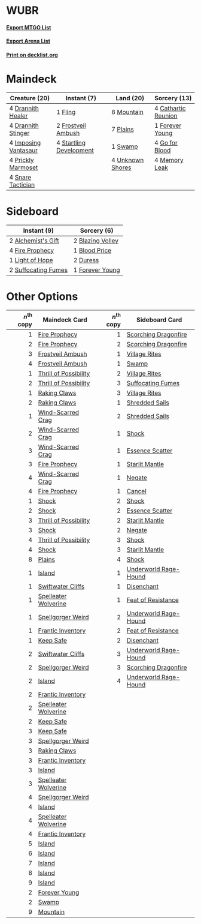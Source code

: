 # WUBR

#### [Export MTGO List](../collection/WUBR/WUBR.txt)
#### [Export Arena List](../collection/WUBR/WUBR_arena.txt)
#### [Print on decklist.org](http://decklist.org/?deckmain=4%09Cathartic%20Reunion%0A4%09Drannith%20Healer%0A4%09Drannith%20Stinger%0A1%09Fling%0A1%09Forever%20Young%0A2%09Frostveil%20Ambush%0A4%09Go%20for%20Blood%0A4%09Imposing%20Vantasaur%0A4%09Memory%20Leak%0A8%09Mountain%0A7%09Plains%0A4%09Prickly%20Marmoset%0A4%09Snare%20Tactician%0A4%09Startling%20Development%0A1%09Swamp%0A4%09Unknown%20Shores&deckside=2%09Alchemist's%20Gift%0A2%09Blazing%20Volley%0A1%09Blood%20Price%0A2%09Duress%0A4%09Fire%20Prophecy%0A1%09Forever%20Young%0A1%09Light%20of%20Hope%0A2%09Suffocating%20Fumes)
# Maindeck

|                                         Creature (20)                                         |                                           Instant (7)                                            |                                         Land (20)                                         |                                         Sorcery (13)                                         |
|-----------------------------------------------------------------------------------------------|--------------------------------------------------------------------------------------------------|-------------------------------------------------------------------------------------------|----------------------------------------------------------------------------------------------|
|4 [Drannith Healer](http://gatherer.wizards.com/Pages/Card/Details.aspx?multiverseid=479530)   |1 [Fling](http://gatherer.wizards.com/Pages/Card/Details.aspx?multiverseid=426834)                |8 [Mountain](http://gatherer.wizards.com/Pages/Card/Details.aspx?multiverseid=439859)      |4 [Cathartic Reunion](http://gatherer.wizards.com/Pages/Card/Details.aspx?multiverseid=417682)|
|4 [Drannith Stinger](http://gatherer.wizards.com/Pages/Card/Details.aspx?multiverseid=479633)  |2 [Frostveil Ambush](http://gatherer.wizards.com/Pages/Card/Details.aspx?multiverseid=479572)     |7 [Plains](http://gatherer.wizards.com/Pages/Card/Details.aspx?multiverseid=439856)        |1 [Forever Young](http://gatherer.wizards.com/Pages/Card/Details.aspx?multiverseid=473051)    |
|4 [Imposing Vantasaur](http://gatherer.wizards.com/Pages/Card/Details.aspx?multiverseid=479537)|4 [Startling Development](http://gatherer.wizards.com/Pages/Card/Details.aspx?multiverseid=479588)|1 [Swamp](http://gatherer.wizards.com/Pages/Card/Details.aspx?multiverseid=439858)         |4 [Go for Blood](http://gatherer.wizards.com/Pages/Card/Details.aspx?multiverseid=479642)     |
|4 [Prickly Marmoset](http://gatherer.wizards.com/Pages/Card/Details.aspx?multiverseid=479649)  |                                                                                                  |4 [Unknown Shores](http://gatherer.wizards.com/Pages/Card/Details.aspx?multiverseid=407691)|4 [Memory Leak](http://gatherer.wizards.com/Pages/Card/Details.aspx?multiverseid=479615)      |
|4 [Snare Tactician](http://gatherer.wizards.com/Pages/Card/Details.aspx?multiverseid=479550)   |                                                                                                  |                                                                                           |                                                                                              |


# Sideboard

|                                         Instant (9)                                          |                                        Sorcery (6)                                        |
|----------------------------------------------------------------------------------------------|-------------------------------------------------------------------------------------------|
|2 [Alchemist's Gift](http://gatherer.wizards.com/Pages/Card/Details.aspx?multiverseid=485410) |2 [Blazing Volley](http://gatherer.wizards.com/Pages/Card/Details.aspx?multiverseid=426821)|
|4 [Fire Prophecy](http://gatherer.wizards.com/Pages/Card/Details.aspx?multiverseid=479636)    |1 [Blood Price](http://gatherer.wizards.com/Pages/Card/Details.aspx?multiverseid=491728)   |
|1 [Light of Hope](http://gatherer.wizards.com/Pages/Card/Details.aspx?multiverseid=479540)    |2 [Duress](http://gatherer.wizards.com/Pages/Card/Details.aspx?multiverseid=14557)         |
|2 [Suffocating Fumes](http://gatherer.wizards.com/Pages/Card/Details.aspx?multiverseid=479620)|1 [Forever Young](http://gatherer.wizards.com/Pages/Card/Details.aspx?multiverseid=473051) |


# Other Options

|*n*<sup>th</sup> copy|                                         Maindeck Card                                          |*n*<sup>th</sup> copy|                                         Sideboard Card                                         |
|--------------------:|------------------------------------------------------------------------------------------------|--------------------:|------------------------------------------------------------------------------------------------|
|                    1|[Fire Prophecy](http://gatherer.wizards.com/Pages/Card/Details.aspx?multiverseid=479636)        |                    1|[Scorching Dragonfire](http://gatherer.wizards.com/Pages/Card/Details.aspx?multiverseid=473101) |
|                    2|[Fire Prophecy](http://gatherer.wizards.com/Pages/Card/Details.aspx?multiverseid=479636)        |                    2|[Scorching Dragonfire](http://gatherer.wizards.com/Pages/Card/Details.aspx?multiverseid=473101) |
|                    3|[Frostveil Ambush](http://gatherer.wizards.com/Pages/Card/Details.aspx?multiverseid=479572)     |                    1|[Village Rites](http://gatherer.wizards.com/Pages/Card/Details.aspx?multiverseid=485449)        |
|                    4|[Frostveil Ambush](http://gatherer.wizards.com/Pages/Card/Details.aspx?multiverseid=479572)     |                    1|[Swamp](http://gatherer.wizards.com/Pages/Card/Details.aspx?multiverseid=439858)                |
|                    1|[Thrill of Possibility](http://gatherer.wizards.com/Pages/Card/Details.aspx?multiverseid=473108)|                    2|[Village Rites](http://gatherer.wizards.com/Pages/Card/Details.aspx?multiverseid=485449)        |
|                    2|[Thrill of Possibility](http://gatherer.wizards.com/Pages/Card/Details.aspx?multiverseid=473108)|                    3|[Suffocating Fumes](http://gatherer.wizards.com/Pages/Card/Details.aspx?multiverseid=479620)    |
|                    1|[Raking Claws](http://gatherer.wizards.com/Pages/Card/Details.aspx?multiverseid=479651)         |                    3|[Village Rites](http://gatherer.wizards.com/Pages/Card/Details.aspx?multiverseid=485449)        |
|                    2|[Raking Claws](http://gatherer.wizards.com/Pages/Card/Details.aspx?multiverseid=479651)         |                    1|[Shredded Sails](http://gatherer.wizards.com/Pages/Card/Details.aspx?multiverseid=479656)       |
|                    1|[Wind-Scarred Crag](http://gatherer.wizards.com/Pages/Card/Details.aspx?multiverseid=405452)    |                    2|[Shredded Sails](http://gatherer.wizards.com/Pages/Card/Details.aspx?multiverseid=479656)       |
|                    2|[Wind-Scarred Crag](http://gatherer.wizards.com/Pages/Card/Details.aspx?multiverseid=405452)    |                    1|[Shock](http://gatherer.wizards.com/Pages/Card/Details.aspx?multiverseid=129732)                |
|                    3|[Wind-Scarred Crag](http://gatherer.wizards.com/Pages/Card/Details.aspx?multiverseid=405452)    |                    1|[Essence Scatter](http://gatherer.wizards.com/Pages/Card/Details.aspx?multiverseid=426754)      |
|                    3|[Fire Prophecy](http://gatherer.wizards.com/Pages/Card/Details.aspx?multiverseid=479636)        |                    1|[Starlit Mantle](http://gatherer.wizards.com/Pages/Card/Details.aspx?multiverseid=476318)       |
|                    4|[Wind-Scarred Crag](http://gatherer.wizards.com/Pages/Card/Details.aspx?multiverseid=405452)    |                    1|[Negate](http://gatherer.wizards.com/Pages/Card/Details.aspx?multiverseid=423707)               |
|                    4|[Fire Prophecy](http://gatherer.wizards.com/Pages/Card/Details.aspx?multiverseid=479636)        |                    1|[Cancel](http://gatherer.wizards.com/Pages/Card/Details.aspx?multiverseid=129882)               |
|                    1|[Shock](http://gatherer.wizards.com/Pages/Card/Details.aspx?multiverseid=129732)                |                    2|[Shock](http://gatherer.wizards.com/Pages/Card/Details.aspx?multiverseid=129732)                |
|                    2|[Shock](http://gatherer.wizards.com/Pages/Card/Details.aspx?multiverseid=129732)                |                    2|[Essence Scatter](http://gatherer.wizards.com/Pages/Card/Details.aspx?multiverseid=426754)      |
|                    3|[Thrill of Possibility](http://gatherer.wizards.com/Pages/Card/Details.aspx?multiverseid=473108)|                    2|[Starlit Mantle](http://gatherer.wizards.com/Pages/Card/Details.aspx?multiverseid=476318)       |
|                    3|[Shock](http://gatherer.wizards.com/Pages/Card/Details.aspx?multiverseid=129732)                |                    2|[Negate](http://gatherer.wizards.com/Pages/Card/Details.aspx?multiverseid=423707)               |
|                    4|[Thrill of Possibility](http://gatherer.wizards.com/Pages/Card/Details.aspx?multiverseid=473108)|                    3|[Shock](http://gatherer.wizards.com/Pages/Card/Details.aspx?multiverseid=129732)                |
|                    4|[Shock](http://gatherer.wizards.com/Pages/Card/Details.aspx?multiverseid=129732)                |                    3|[Starlit Mantle](http://gatherer.wizards.com/Pages/Card/Details.aspx?multiverseid=476318)       |
|                    8|[Plains](http://gatherer.wizards.com/Pages/Card/Details.aspx?multiverseid=439856)               |                    4|[Shock](http://gatherer.wizards.com/Pages/Card/Details.aspx?multiverseid=129732)                |
|                    1|[Island](http://gatherer.wizards.com/Pages/Card/Details.aspx?multiverseid=439857)               |                    1|[Underworld Rage-Hound](http://gatherer.wizards.com/Pages/Card/Details.aspx?multiverseid=476414)|
|                    1|[Swiftwater Cliffs](http://gatherer.wizards.com/Pages/Card/Details.aspx?multiverseid=405407)    |                    1|[Disenchant](http://gatherer.wizards.com/Pages/Card/Details.aspx?multiverseid=847)              |
|                    1|[Spelleater Wolverine](http://gatherer.wizards.com/Pages/Card/Details.aspx?multiverseid=479657) |                    1|[Feat of Resistance](http://gatherer.wizards.com/Pages/Card/Details.aspx?multiverseid=386534)   |
|                    1|[Spellgorger Weird](http://gatherer.wizards.com/Pages/Card/Details.aspx?multiverseid=461072)    |                    2|[Underworld Rage-Hound](http://gatherer.wizards.com/Pages/Card/Details.aspx?multiverseid=476414)|
|                    1|[Frantic Inventory](http://gatherer.wizards.com/Pages/Card/Details.aspx?multiverseid=485373)    |                    2|[Feat of Resistance](http://gatherer.wizards.com/Pages/Card/Details.aspx?multiverseid=386534)   |
|                    1|[Keep Safe](http://gatherer.wizards.com/Pages/Card/Details.aspx?multiverseid=479576)            |                    2|[Disenchant](http://gatherer.wizards.com/Pages/Card/Details.aspx?multiverseid=847)              |
|                    2|[Swiftwater Cliffs](http://gatherer.wizards.com/Pages/Card/Details.aspx?multiverseid=405407)    |                    3|[Underworld Rage-Hound](http://gatherer.wizards.com/Pages/Card/Details.aspx?multiverseid=476414)|
|                    2|[Spellgorger Weird](http://gatherer.wizards.com/Pages/Card/Details.aspx?multiverseid=461072)    |                    3|[Scorching Dragonfire](http://gatherer.wizards.com/Pages/Card/Details.aspx?multiverseid=473101) |
|                    2|[Island](http://gatherer.wizards.com/Pages/Card/Details.aspx?multiverseid=439857)               |                    4|[Underworld Rage-Hound](http://gatherer.wizards.com/Pages/Card/Details.aspx?multiverseid=476414)|
|                    2|[Frantic Inventory](http://gatherer.wizards.com/Pages/Card/Details.aspx?multiverseid=485373)    |                     |                                                                                                |
|                    2|[Spelleater Wolverine](http://gatherer.wizards.com/Pages/Card/Details.aspx?multiverseid=479657) |                     |                                                                                                |
|                    2|[Keep Safe](http://gatherer.wizards.com/Pages/Card/Details.aspx?multiverseid=479576)            |                     |                                                                                                |
|                    3|[Keep Safe](http://gatherer.wizards.com/Pages/Card/Details.aspx?multiverseid=479576)            |                     |                                                                                                |
|                    3|[Spellgorger Weird](http://gatherer.wizards.com/Pages/Card/Details.aspx?multiverseid=461072)    |                     |                                                                                                |
|                    3|[Raking Claws](http://gatherer.wizards.com/Pages/Card/Details.aspx?multiverseid=479651)         |                     |                                                                                                |
|                    3|[Frantic Inventory](http://gatherer.wizards.com/Pages/Card/Details.aspx?multiverseid=485373)    |                     |                                                                                                |
|                    3|[Island](http://gatherer.wizards.com/Pages/Card/Details.aspx?multiverseid=439857)               |                     |                                                                                                |
|                    3|[Spelleater Wolverine](http://gatherer.wizards.com/Pages/Card/Details.aspx?multiverseid=479657) |                     |                                                                                                |
|                    4|[Spellgorger Weird](http://gatherer.wizards.com/Pages/Card/Details.aspx?multiverseid=461072)    |                     |                                                                                                |
|                    4|[Island](http://gatherer.wizards.com/Pages/Card/Details.aspx?multiverseid=439857)               |                     |                                                                                                |
|                    4|[Spelleater Wolverine](http://gatherer.wizards.com/Pages/Card/Details.aspx?multiverseid=479657) |                     |                                                                                                |
|                    4|[Frantic Inventory](http://gatherer.wizards.com/Pages/Card/Details.aspx?multiverseid=485373)    |                     |                                                                                                |
|                    5|[Island](http://gatherer.wizards.com/Pages/Card/Details.aspx?multiverseid=439857)               |                     |                                                                                                |
|                    6|[Island](http://gatherer.wizards.com/Pages/Card/Details.aspx?multiverseid=439857)               |                     |                                                                                                |
|                    7|[Island](http://gatherer.wizards.com/Pages/Card/Details.aspx?multiverseid=439857)               |                     |                                                                                                |
|                    8|[Island](http://gatherer.wizards.com/Pages/Card/Details.aspx?multiverseid=439857)               |                     |                                                                                                |
|                    9|[Island](http://gatherer.wizards.com/Pages/Card/Details.aspx?multiverseid=439857)               |                     |                                                                                                |
|                    2|[Forever Young](http://gatherer.wizards.com/Pages/Card/Details.aspx?multiverseid=473051)        |                     |                                                                                                |
|                    2|[Swamp](http://gatherer.wizards.com/Pages/Card/Details.aspx?multiverseid=439858)                |                     |                                                                                                |
|                    9|[Mountain](http://gatherer.wizards.com/Pages/Card/Details.aspx?multiverseid=439859)             |                     |                                                                                                |

